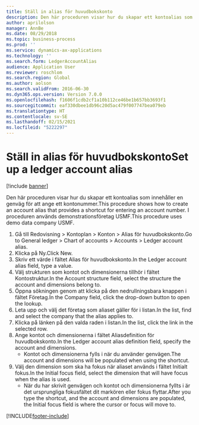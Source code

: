 ```yaml
---
title: Ställ in alias för huvudbokskonto
description: Den här proceduren visar hur du skapar ett kontoalias som innehåller en genväg för att ange ett kontonummer.
author: aprilolson
manager: AnnBe
ms.date: 08/29/2018
ms.topic: business-process
ms.prod: ''
ms.service: dynamics-ax-applications
ms.technology: ''
ms.search.form: LedgerAccountAlias
audience: Application User
ms.reviewer: roschlom
ms.search.region: Global
ms.author: aolson
ms.search.validFrom: 2016-06-30
ms.dyn365.ops.version: Version 7.0.0
ms.openlocfilehash: f1606f1cdb2cf1a10b112ce46be1b657bb3693f1
ms.sourcegitcommit: eaf330dbee1db96c20d5ac479f007747bea079eb
ms.translationtype: HT
ms.contentlocale: sv-SE
ms.lasthandoff: 02/15/2021
ms.locfileid: "5222297"
---
```

# <a name="set-up-a-ledger-account-alias"></a><span data-ttu-id="28f28-103">Ställ in alias för huvudbokskonto</span><span class="sxs-lookup"><span data-stu-id="28f28-103">Set up a ledger account alias</span></span>

[!include [banner](../../includes/banner.md)]

<span data-ttu-id="28f28-104">Den här proceduren visar hur du skapar ett kontoalias som innehåller en genväg för att ange ett kontonummer.</span><span class="sxs-lookup"><span data-stu-id="28f28-104">This procedure shows how to create an account alias that provides a shortcut for entering an account number.</span></span> <span data-ttu-id="28f28-105">I proceduren används demonstrationsföretag USMF.</span><span class="sxs-lookup"><span data-stu-id="28f28-105">This procedure uses demo data company USMF.</span></span>

1. <span data-ttu-id="28f28-106">Gå till Redovisning > Kontoplan > Konton > Alias för huvudbokskonto.</span><span class="sxs-lookup"><span data-stu-id="28f28-106">Go to General ledger > Chart of accounts > Accounts > Ledger account alias.</span></span>
2. <span data-ttu-id="28f28-107">Klicka på Ny.</span><span class="sxs-lookup"><span data-stu-id="28f28-107">Click New.</span></span>
3. <span data-ttu-id="28f28-108">Skriv ett värde i fältet Alias för huvudbokskonto.</span><span class="sxs-lookup"><span data-stu-id="28f28-108">In the Ledger account alias field, type a value.</span></span>
4. <span data-ttu-id="28f28-109">Välj strukturen som kontot och dimensionerna tillhör i fältet Kontostruktur.</span><span class="sxs-lookup"><span data-stu-id="28f28-109">In the Account structure field, select the structure the account and dimensions belong to.</span></span>
5. <span data-ttu-id="28f28-110">Öppna sökningen genom att klicka på den nedrullningsbara knappen i fältet Företag.</span><span class="sxs-lookup"><span data-stu-id="28f28-110">In the Company field, click the drop-down button to open the lookup.</span></span>
6. <span data-ttu-id="28f28-111">Leta upp och välj det företag som aliaset gäller för i listan.</span><span class="sxs-lookup"><span data-stu-id="28f28-111">In the list, find and select the company that the alias applies to.</span></span>
7. <span data-ttu-id="28f28-112">Klicka på länken på den valda raden i listan.</span><span class="sxs-lookup"><span data-stu-id="28f28-112">In the list, click the link in the selected row.</span></span>
8. <span data-ttu-id="28f28-113">Ange kontot och dimensionerna i fältet Aliasdefinition för huvudbokskonto.</span><span class="sxs-lookup"><span data-stu-id="28f28-113">In the Ledger account alias definition field, specify the account and dimensions.</span></span>
    * <span data-ttu-id="28f28-114">Kontot och dimensionerna fylls i när du använder genvägen.</span><span class="sxs-lookup"><span data-stu-id="28f28-114">The account and dimensions will be populated when using the shortcut.</span></span>  
9. <span data-ttu-id="28f28-115">Välj den dimension som ska ha fokus när aliaset används i fältet Initialt fokus.</span><span class="sxs-lookup"><span data-stu-id="28f28-115">In the Initial focus field, select the dimension that will have focus when the alias is used.</span></span>
    * <span data-ttu-id="28f28-116">När du har skrivit genvägen och kontot och dimensionerna fyllts i är det ursprungliga fokusfältet dit markören eller fokus flyttar.</span><span class="sxs-lookup"><span data-stu-id="28f28-116">After you type the shortcut, and the account and dimensions are populated, the Initial focus field is where the cursor or focus will move to.</span></span>  



[!INCLUDE[footer-include](../../../includes/footer-banner.md)]